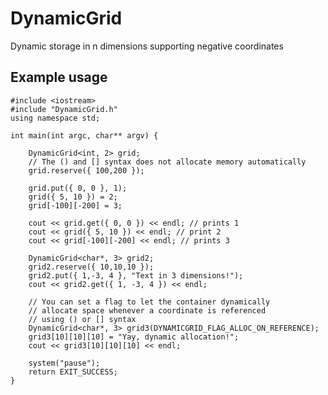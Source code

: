 # DynamicGrid
Dynamic storage in n dimensions supporting negative coordinates

## Example usage
	#include <iostream>
	#include "DynamicGrid.h"
	using namespace std;

	int main(int argc, char** argv) {

		DynamicGrid<int, 2> grid;
		// The () and [] syntax does not allocate memory automatically
		grid.reserve({ 100,200 }); 

		grid.put({ 0, 0 }, 1);
		grid({ 5, 10 }) = 2;
		grid[-100][-200] = 3;

		cout << grid.get({ 0, 0 }) << endl; // prints 1
		cout << grid({ 5, 10 }) << endl; // print 2
		cout << grid[-100][-200] << endl; // prints 3

		DynamicGrid<char*, 3> grid2;
		grid2.reserve({ 10,10,10 });
		grid2.put({ 1,-3, 4 }, "Text in 3 dimensions!");
		cout << grid2.get({ 1, -3, 4 }) << endl;

		// You can set a flag to let the container dynamically
		// allocate space whenever a coordinate is referenced
		// using () or [] syntax
		DynamicGrid<char*, 3> grid3(DYNAMICGRID_FLAG_ALLOC_ON_REFERENCE);
		grid3[10][10][10] = "Yay, dynamic allocation!";
		cout << grid3[10][10][10] << endl;

		system("pause");
		return EXIT_SUCCESS;
	}

